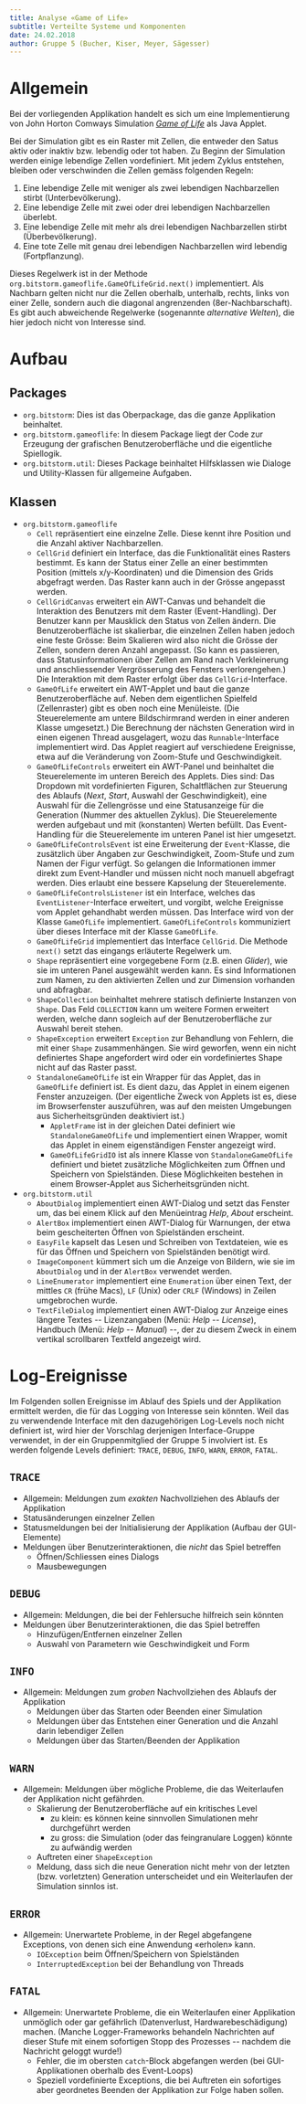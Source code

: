 ```yaml
---
title: Analyse «Game of Life»
subtitle: Verteilte Systeme und Komponenten
date: 24.02.2018
author: Gruppe 5 (Bucher, Kiser, Meyer, Sägesser)
---
```


# Allgemein

Bei der vorliegenden Applikation handelt es sich um eine Implementierung von John Horton Comways Simulation [_Game of Life_](https://en.wikipedia.org/wiki/Conway%27s_Game_of_Life) als Java Applet.

Bei der Simulation gibt es ein Raster mit Zellen, die entweder den Satus aktiv oder inaktiv bzw. lebendig oder tot haben. Zu Beginn der Simulation werden einige lebendige Zellen vordefiniert. Mit jedem Zyklus entstehen, bleiben oder verschwinden die Zellen gemäss folgenden Regeln:

1. Eine lebendige Zelle mit weniger als zwei lebendigen Nachbarzellen stirbt (Unterbevölkerung).
2. Eine lebendige Zelle mit zwei oder drei lebendigen Nachbarzellen überlebt.
3. Eine lebendige Zelle mit mehr als drei lebendigen Nachbarzellen stirbt (Überbevölkerung).
4. Eine tote Zelle mit genau drei lebendigen Nachbarzellen wird lebendig (Fortpflanzung).

Dieses Regelwerk ist in der Methode `org.bitstorm.gameoflife.GameOfLifeGrid.next()` implementiert. Als Nachbarn gelten nicht nur die Zellen oberhalb, unterhalb, rechts, links von einer Zelle, sondern auch die diagonal angrenzenden (8er-Nachbarschaft). Es gibt auch abweichende Regelwerke (sogenannte _alternative Welten_), die hier jedoch nicht von Interesse sind.

# Aufbau

## Packages

- `org.bitstorm`: Dies ist das Oberpackage, das die ganze Applikation beinhaltet.
- `org.bitstorm.gameoflife`: In diesem Package liegt der Code zur Erzeugung der grafischen Benutzeroberfläche und die eigentliche Spiellogik.
- `org.bitstorm.util`: Dieses Package beinhaltet Hilfsklassen wie Dialoge und Utility-Klassen für allgemeine Aufgaben.

## Klassen

- `org.bitstorm.gameoflife`
    - `Cell` repräsentiert eine einzelne Zelle. Diese kennt ihre Position und die Anzahl aktiver Nachbarzellen.
    - `CellGrid` definiert ein Interface, das die Funktionalität eines Rasters bestimmt. Es kann der Status einer Zelle an einer bestimmten Position (mittels x/y-Koordinaten) und die Dimension des Grids abgefragt werden. Das Raster kann auch in der Grösse angepasst werden.
    - `CellGridCanvas` erweitert ein AWT-Canvas und behandelt die Interaktion des Benutzers mit dem Raster (Event-Handling). Der Benutzer kann per Mausklick den Status von Zellen ändern. Die Benutzeroberfläche ist skalierbar, die einzelnen Zellen haben jedoch eine feste Grösse: Beim Skalieren wird also nicht die Grösse der Zellen, sondern deren Anzahl angepasst. (So kann es passieren, dass Statusinformationen über Zellen am Rand nach Verkleinerung und anschliessender Vergrösserung des Fensters verlorengehen.) Die Interaktion mit dem Raster erfolgt über das `CellGrid`-Interface.
    - `GameOfLife` erweitert ein AWT-Applet und baut die ganze Benutzeroberfläche auf. Neben dem eigentlichen Spielfeld (Zellenraster) gibt es oben noch eine Menüleiste. (Die Steuerelemente am untere Bildschirmrand werden in einer anderen Klasse umgesetzt.)  Die Berechnung der nächsten Generation wird in einen eigenen Thread ausgelagert, wozu das `Runnable`-Interface implementiert wird. Das Applet reagiert auf verschiedene Ereignisse, etwa auf die Veränderung von Zoom-Stufe und Geschwindigkeit.
    - `GameOfLifeControls` erweitert ein AWT-Panel und beinhaltet die Steuerelemente im unteren Bereich des Applets. Dies sind: Das Dropdown mit vordefinierten Figuren, Schaltflächen zur Steuerung des Ablaufs (_Next_, _Start_, Auswahl der Geschwindigkeit), eine Auswahl für die Zellengrösse und eine Statusanzeige für die Generation (Nummer des aktuellen Zyklus). Die Steuerelemente werden aufgebaut und mit (konstanten) Werten befüllt. Das Event-Handling für die Steuerelemente im unteren Panel ist hier umgesetzt.
    - `GameOfLifeControlsEvent` ist eine Erweiterung der `Event`-Klasse, die zusätzlich über Angaben zur Geschwindigkeit, Zoom-Stufe und zum Namen der Figur verfügt. So gelangen die Informationen immer direkt zum Event-Handler und müssen nicht noch manuell abgefragt werden. Dies erlaubt eine bessere Kapselung der Steuerelemente.
    - `GameOfLifeControlsListener` ist ein Interface, welches das `EventListener`-Interface erweitert, und vorgibt, welche Ereignisse vom Applet gehandhabt werden müssen. Das Interface wird von der Klasse `GameOfLife` implementiert. `GameOfLifeControls` kommuniziert über dieses Interface mit der Klasse `GameOfLife`.
    - `GameOfLifeGrid` implementiert das Interface `CellGrid`. Die Methode `next()` setzt das eingangs erläuterte Regelwerk um.
    - `Shape` repräsentiert eine vorgegebene Form (z.B. einen _Glider_), wie sie im unteren Panel ausgewählt werden kann. Es sind Informationen zum Namen, zu den aktivierten Zellen und zur Dimension vorhanden und abfragbar.
    - `ShapeCollection` beinhaltet mehrere statisch definierte Instanzen von `Shape`. Das Feld `COLLECTION` kann um weitere Formen erweitert werden, welche dann sogleich auf der Benutzeroberfläche zur Auswahl bereit stehen.
    - `ShapeException` erweitert `Exception` zur Behandlung von Fehlern, die mit einer `Shape` zusammenhängen. Sie wird geworfen, wenn ein nicht definiertes Shape angefordert wird oder ein vordefiniertes Shape nicht auf das Raster passt.
    - `StandaloneGameOfLife` ist ein Wrapper für das Applet, das in `GameOfLife` definiert ist. Es dient dazu, das Applet in einem eigenen Fenster anzuzeigen. (Der eigentliche Zweck von Applets ist es, diese im Browserfenster auszuführen, was auf den meisten Umgebungen aus Sicherheitsgründen deaktiviert ist.) 
        - `AppletFrame` ist in der gleichen Datei definiert wie `StandaloneGameOfLife` und implementiert einen Wrapper, womit das Applet in einem eigenständigen Fenster angezeigt wird.
        - `GameOfLifeGridIO` ist als innere Klasse von `StandaloneGameOfLife` definiert und bietet zusätzliche Möglichkeiten zum Öffnen und Speichern von Spielständen. Diese Möglichkeiten bestehen in einem Browser-Applet aus Sicherheitsgründen nicht.
- `org.bitstorm.util`
    - `AboutDialog` implementiert einen AWT-Dialog und setzt das Fenster um, das bei einem Klick auf den Menüeintrag _Help_, _About_ erscheint.
    - `AlertBox` implementiert einen AWT-Dialog für Warnungen, der etwa beim gescheiterten Öffnen von Spielständen erscheint.
    - `EasyFile` kapselt das Lesen und Schreiben von Textdateien, wie es für das Öffnen und Speichern von Spielständen benötigt wird.
    - `ImageComponent` kümmert sich um die Anzeige von Bildern, wie sie im `AboutDialog` und in der `AlertBox` verwendet werden.
    - `LineEnumerator` implementiert eine `Enumeration` über einen Text, der mittles `CR` (frühe Macs), `LF` (Unix) oder `CRLF` (Windows) in Zeilen umgebrochen wurde.
    - `TextFileDialog` implementiert einen AWT-Dialog zur Anzeige eines längere Textes -- Lizenzangaben (Menü: _Help_ -- _License_), Handbuch (Menü: _Help_ -- _Manual_) --, der zu diesem Zweck in einem vertikal scrollbaren Textfeld angezeigt wird.

# Log-Ereignisse

Im Folgenden sollen Ereignisse im Ablauf des Spiels und der Applikation ermittelt werden, die für das Logging von Interesse sein könnten. Weil das zu verwendende Interface mit den dazugehörigen Log-Levels noch nicht definiert ist, wird hier der Vorschlag derjenigen Interface-Gruppe verwendet, in der ein Gruppenmitglied der Gruppe 5 involviert ist. Es werden folgende Levels definiert: `TRACE`, `DEBUG`, `INFO`, `WARN`, `ERROR`, `FATAL`.

## `TRACE`

- Allgemein: Meldungen zum _exakten_ Nachvollziehen des Ablaufs der Applikation
- Statusänderungen einzelner Zellen
- Statusmeldungen bei der Initialisierung der Applikation (Aufbau der GUI-Elemente)
- Meldungen über Benutzerinteraktionen, die _nicht_ das Spiel betreffen
    - Öffnen/Schliessen eines Dialogs
    - Mausbewegungen 

## `DEBUG`

- Allgemein: Meldungen, die bei der Fehlersuche hilfreich sein könnten
- Meldungen über Benutzerinteraktionen, die das Spiel betreffen
    - Hinzufügen/Entfernen einzelner Zellen
    - Auswahl von Parametern wie Geschwindigkeit und Form

## `INFO`

- Allgemein: Meldungen zum _groben_ Nachvollziehen des Ablaufs der Applikation
    - Meldungen über das Starten oder Beenden einer Simulation
    - Meldungen über das Entstehen einer Generation und die Anzahl darin lebendiger Zellen
    - Meldungen über das Starten/Beenden der Applikation

## `WARN`

- Allgemein: Meldungen über mögliche Probleme, die das Weiterlaufen der Applikation nicht gefährden.
    - Skalierung der Benutzeroberfläche auf ein kritisches Level
        - zu klein: es können keine sinnvollen Simulationen mehr durchgeführt werden
        - zu gross: die Simulation (oder das feingranulare Loggen) könnte zu aufwändig werden
    - Auftreten einer `ShapeException`
    - Meldung, dass sich die neue Generation nicht mehr von der letzten (bzw. vorletzten) Generation unterscheidet und ein Weiterlaufen der Simulation sinnlos ist.

## `ERROR`

- Allgemein: Unerwartete Probleme, in der Regel abgefangene Exceptions, von denen sich eine Anwendung «erholen» kann.
    - `IOException` beim Öffnen/Speichern von Spielständen
    - `InterruptedException` bei der Behandlung von Threads

## `FATAL`

- Allgemein: Unerwartete Probleme, die ein Weiterlaufen einer Applikation unmöglich oder gar gefährlich (Datenverlust, Hardwarebeschädigung) machen. (Manche Logger-Frameworks behandeln Nachrichten auf dieser Stufe mit einem sofortigen Stopp des Prozesses -- nachdem die Nachricht geloggt wurde!)
    - Fehler, die im obersten `catch`-Block abgefangen werden (bei GUI-Applikationen oberhalb des Event-Loops)
    - Speziell vordefinierte Exceptions, die bei Auftreten ein sofortiges aber geordnetes Beenden der Applikation zur Folge haben sollen.
